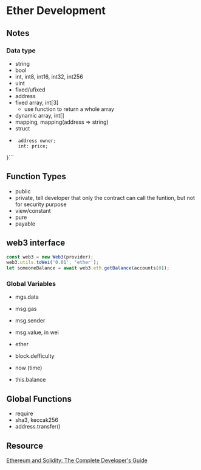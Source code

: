 # Ether Development


## Notes

### Data type

- string
- bool
- int, int8, int16, int32, int256
- uint
- fixed/ufixed
- address
- fixed array, int[3]
  - use function to return a whole array
- dynamic array, int[]
- mapping, mapping(address => string)
- struct
 - ```struct Kitty {
    address owner;
    int: price;
  }```

## Function Types

- public
- private, tell developer that only the contract can call the funtion, but not for security purpose
- view/constant
- pure
- payable

## web3 interface
```javascript
const web3 = new Web3(provider);
web3.utils.toWei('0.01', 'ether');
let someoneBalance = await web3.eth.getBalance(accounts[0]);
```

### Global Variables

- mgs.data
- msg.gas
- msg.sender
- msg.value, in wei

- ether
- block.defficulty
- now (time)
- this.balance

## Global Functions

- require
- sha3, keccak256
- address.transfer()

## Resource

[Ethereum and Solidity: The Complete Developer's Guide](https://www.udemy.com/ethereum-and-solidity-the-complete-developers-guide/learn/v4/)

